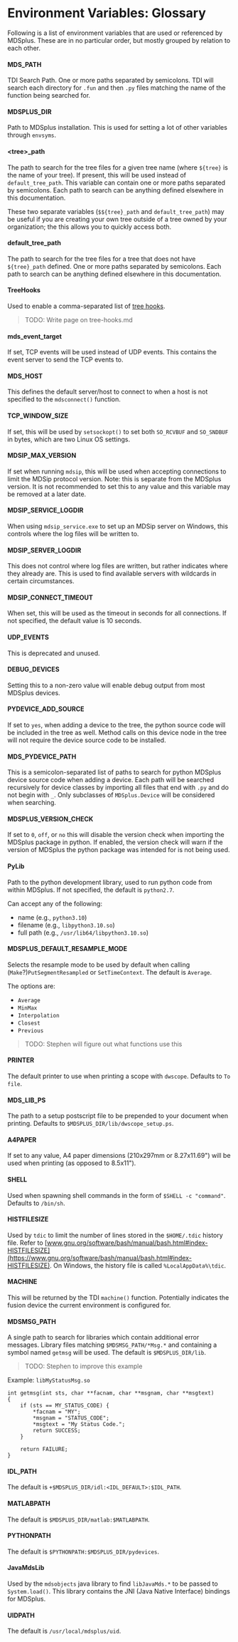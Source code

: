 # Environment Variables: Glossary

Following is a list of environment variables that are used or referenced by MDSplus. These are in no particular order, but mostly grouped by relation to each other.

#### MDS_PATH
TDI Search Path. One or more paths separated by semicolons. TDI will search each directory for `.fun` and then `.py` files matching the name of the function being searched for.

#### MDSPLUS_DIR
Path to MDSplus installation. This is used for setting a lot of other variables through `envsyms`.

#### \<tree\>_path
The path to search for the tree files for a given tree name (where `${tree}` is the name of your tree). If present, this will be used instead of `default_tree_path`. This variable can contain one or more paths separated by semicolons. Each path to search can be anything defined elsewhere in this documentation.

These two separate variables (`$${tree}_path` and `default_tree_path`) may be useful if you are creating your own tree outside of a tree owned by your organization; the this allows you to quickly access both.

#### default_tree_path
The path to search for the tree files for a tree that does not have `${tree}_path` defined. One or more paths separated by semicolons. Each path to search can be anything defined elsewhere in this documentation.

#### TreeHooks
Used to enable a comma-separated list of [tree hooks](tree-hooks.md).
> TODO: Write page on tree-hooks.md

#### mds_event_target
If set, TCP events will be used instead of UDP events. This contains the event server to send the TCP events to.

#### MDS_HOST
This defines the default server/host to connect to when a host is not specified to the `mdsconnect()` function.

#### TCP_WINDOW_SIZE
If set, this will be used by `setsockopt()` to set both `SO_RCVBUF` and `SO_SNDBUF` in bytes, which are two Linux OS settings.

#### MDSIP_MAX_VERSION
If set when running `mdsip`, this will be used when accepting connections to limit the MDSip protocol version. Note: this is separate from the MDSplus version. It is not recommended to set this to any value and this variable may be removed at a later date. 

#### MDSIP_SERVICE_LOGDIR
When using `mdsip_service.exe` to set up an MDSip server on Windows, this controls where the log files will be written to.

#### MDSIP_SERVER_LOGDIR 
This does not control where log files are written, but rather indicates where they already are. This is used to find available servers with wildcards in certain circumstances.

#### MDSIP_CONNECT_TIMEOUT
When set, this will be used as the timeout in seconds for all connections. If not specified, the default value is 10 seconds. 

#### UDP_EVENTS
This is deprecated and unused.

#### DEBUG_DEVICES
Setting this to a non-zero value will enable debug output from most MDSplus devices. 

#### PYDEVICE_ADD_SOURCE 
If set to `yes`, when adding a device to the tree, the python source code will be included in the tree as well. Method calls on this device node in the tree will not require the device source code to be installed.

#### MDS_PYDEVICE_PATH
This is a semicolon-separated list of paths to search for python MDSplus device source code when adding a device. Each path will be searched recursively for device classes by importing all files that end with `.py` and do not begin with `_`. Only subclasses of `MDSplus.Device` will be considered when searching.

#### MDSPLUS_VERSION_CHECK
If set to `0`, `off`, or `no` this will disable the version check when importing the MDSplus package in python. If enabled, the version check will warn if the version of MDSplus the python package was intended for is not being used.

#### PyLib
Path to the python development library, used to run python code from within MDSplus. If not specified, the default is `python2.7`.

Can accept any of the following:
* name (e.g., `python3.10`)
* filename (e.g., `libpython3.10.so`)
* full path (e.g., `/usr/lib64/libpython3.10.so`)

#### MDSPLUS_DEFAULT_RESAMPLE_MODE
Selects the resample mode to be used by default when calling (`Make`?)`PutSegmentResampled` or `SetTimeContext`. The default is `Average`.

The options are:
* `Average`
* `MinMax`
* `Interpolation`
* `Closest`
* `Previous`

>TODO: Stephen will figure out what functions use this

#### PRINTER
The default printer to use when printing a scope with `dwscope`. Defaults to `To file`.

#### MDS_LIB_PS
The path to a setup postscript file to be prepended to your document when printing. Defaults to `$MDSPLUS_DIR/lib/dwscope_setup.ps`.

#### A4PAPER
If set to any value, A4 paper dimensions (210x297mm or 8.27x11.69") will be used when printing (as opposed to 8.5x11").

#### SHELL
Used when spawning shell commands in the form of `$SHELL -c "command"`. Defaults to `/bin/sh`.

#### HISTFILESIZE
Used by `tdic` to limit the number of lines stored in the `$HOME/.tdic` history file. Refer to
[www.gnu.org/software/bash/manual/bash.html#index-HISTFILESIZE](https://www.gnu.org/software/bash/manual/bash.html#index-HISTFILESIZE). On Windows, the history file is called `%LocalAppData%\tdic`.

#### MACHINE
This will be returned by the TDI `machine()` function. Potentially indicates the fusion device the current environment is configured for.

#### MDSMSG_PATH
A single path to search for libraries which contain additional error messages.
Library files matching `$MDSMSG_PATH/*Msg.*` and containing a symbol named `getmsg` will be used.
The default is `$MDSPLUS_DIR/lib`.

>TODO: Stephen to improve this example

Example:
`libMyStatusMsg.so`
```
int getmsg(int sts, char **facnam, char **msgnam, char **msgtext)
{
    if (sts == MY_STATUS_CODE) {
        *facnam = "MY";
        *msgnam = "STATUS_CODE";
        *msgtext = "My Status Code.";
        return SUCCESS;
    }

    return FAILURE;
}
```
#### IDL_PATH
The default is `+$MDSPLUS_DIR/idl:<IDL_DEFAULT>:$IDL_PATH`.

#### MATLABPATH
The default is `$MDSPLUS_DIR/matlab:$MATLABPATH`.

#### PYTHONPATH
The default is `$PYTHONPATH:$MDSPLUS_DIR/pydevices`.

#### JavaMdsLib
Used by the `mdsobjects` java library to find `libJavaMds.*` to be passed to `System.load()`. This library contains the JNI (Java Native Interface) bindings for MDSplus.

#### UIDPATH
The default is `/usr/local/mdsplus/uid`.